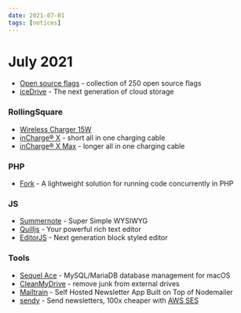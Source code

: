 ```yaml
---
date: 2021-07-01
tags: [notices]
---
```


# July 2021

* [Open source flags](https://flagpack.xyz/) - collection of 250 open source flags
* [iceDrive](https://icedrive.net/) - The next generation of cloud storage

### RollingSquare

* [Wireless Charger 15W](https://rollingsquare.com/collections/wireless/products/wireless-charger-15w)
* [inCharge® X](https://rollingsquare.com/products/incharge-x) - short all in one charging cable
* [inCharge® X Max](https://rollingsquare.com/products/incharge-x-max) - longer all in one charging cable

### PHP

* [Fork](https://github.com/spatie/fork) - A lightweight solution for running code concurrently in PHP

### JS

* [Summernote](https://summernote.org/) - Super Simple WYSIWYG
* [Quilljs](https://quilljs.com/) - Your powerful rich text editor
* [EditorJS](https://editorjs.io/) - Next generation block styled editor

### Tools

* [Sequel Ace](https://github.com/Sequel-Ace/Sequel-Ace) - MySQL/MariaDB database management for macOS
* [CleanMyDrive](https://macpaw.com/cleanmydrive) - remove junk from external drives
* [Mailtrain](https://mailtrain.org/) - Self Hosted Newsletter App Built on Top of Nodemailer
* [sendy](https://sendy.co/) - Send newsletters, 100x cheaper with [AWS SES](https://aws.amazon.com/ses/)
